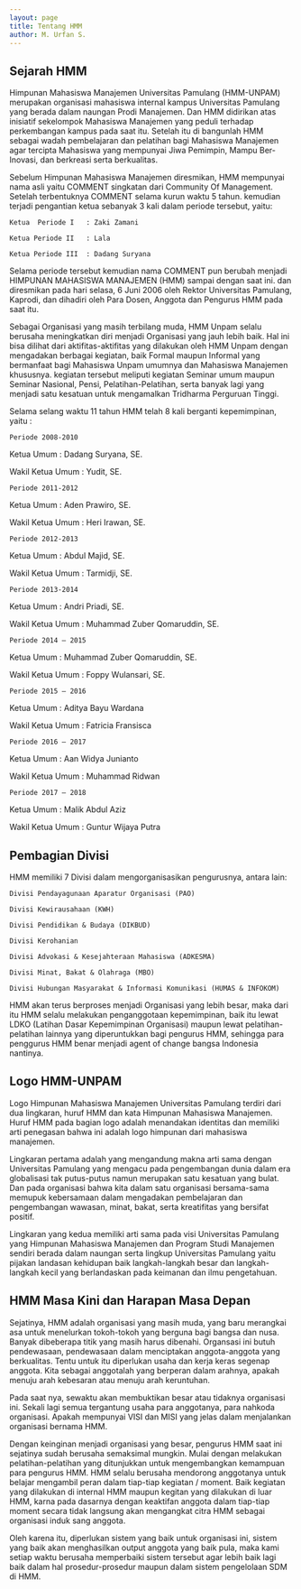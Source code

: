 ```yaml
---
layout: page
title: Tentang HMM
author: M. Urfan S.
---
```

## Sejarah HMM

Himpunan Mahasiswa Manajemen Universitas Pamulang (HMM-UNPAM) merupakan organisasi mahasiswa internal kampus Universitas Pamulang yang berada dalam naungan Prodi Manajemen. Dan HMM didirikan atas inisiatif sekelompok Mahasiswa Manajemen yang peduli terhadap perkembangan kampus pada saat itu. Setelah itu di bangunlah HMM sebagai wadah pembelajaran dan pelatihan bagi Mahasiswa Manajemen agar tercipta Mahasiswa yang mempunyai Jiwa Pemimpin, Mampu Ber-Inovasi, dan berkreasi serta berkualitas.

Sebelum Himpunan Mahasiswa Manajemen diresmikan, HMM mempunyai nama asli yaitu COMMENT singkatan dari Community Of  Management. Setelah terbentuknya COMMENT selama kurun waktu 5 tahun. kemudian terjadi pengantian ketua sebanyak 3 kali dalam periode tersebut, yaitu:

``Ketua  Periode I   : Zaki Zamani``

``Ketua Periode II   : Lala``

``Ketua Periode III  : Dadang Suryana``

Selama periode tersebut kemudian nama COMMENT pun berubah menjadi HIMPUNAN MAHASISWA MANAJEMEN (HMM) sampai dengan saat ini. dan diresmikan pada hari selasa, 6 Juni 2006 oleh Rektor Universitas Pamulang, Kaprodi, dan dihadiri oleh Para Dosen, Anggota dan Pengurus HMM pada saat itu.

Sebagai Organisasi yang masih terbilang muda, HMM Unpam selalu berusaha meningkatkan diri menjadi Organisasi yang jauh lebih baik. Hal ini bisa dilihat dari aktifitas-aktifitas yang dilakukan oleh HMM Unpam dengan mengadakan berbagai kegiatan, baik Formal maupun Informal yang bermanfaat bagi Mahasiswa Unpam umumnya dan Mahasiswa Manajemen khususnya. kegiatan tersebut meliputi kegiatan Seminar umum maupun Seminar Nasional, Pensi, Pelatihan-Pelatihan, serta banyak lagi yang menjadi satu kesatuan untuk mengamalkan Tridharma Perguruan Tinggi.

Selama selang waktu 11 tahun HMM telah 8 kali berganti kepemimpinan, yaitu :

``Periode 2008-2010``

Ketua    Umum                   : Dadang Suryana, SE.

Wakil     Ketua Umum     : Yudit, SE.

``Periode 2011-2012``

Ketua    Umum                   : Aden Prawiro, SE.

Wakil     Ketua Umum     : Heri Irawan, SE.

``Periode 2012-2013``

Ketua    Umum                   : Abdul Majid, SE.

Wakil     Ketua Umum     : Tarmidji, SE.

``Periode 2013-2014``

Ketua    Umum                   : Andri Priadi, SE.

Wakil     Ketua Umum     : Muhammad Zuber Qomaruddin, SE.

``Periode 2014 – 2015``

Ketua    Umum                   : Muhammad Zuber Qomaruddin, SE.

Wakil     Ketua Umum     : Foppy Wulansari, SE.

``Periode 2015 – 2016``

Ketua    Umum                   : Aditya Bayu Wardana

Wakil     Ketua Umum     : Fatricia Fransisca

``Periode 2016 – 2017``

Ketua    Umum                   : Aan Widya Junianto

Wakil     Ketua Umum       : Muhammad Ridwan

``Periode 2017 – 2018``

Ketua Umum                      : Malik Abdul Aziz

Wakil Ketua Umum         : Guntur Wijaya Putra

## Pembagian Divisi 

HMM memiliki 7 Divisi dalam mengorganisasikan pengurusnya, antara lain:

``Divisi Pendayagunaan Aparatur Organisasi (PAO)``

``Divisi Kewirausahaan (KWH)``

``Divisi Pendidikan & Budaya (DIKBUD)``

``Divisi Kerohanian``

``Divisi Advokasi & Kesejahteraan Mahasiswa (ADKESMA)``

``Divisi Minat, Bakat & Olahraga (MBO)``

``Divisi Hubungan Masyarakat & Informasi Komunikasi (HUMAS & INFOKOM)``

HMM akan terus berproses menjadi Organisasi yang lebih besar, maka dari itu HMM selalu melakukan penganggotaan 
kepemimpinan, baik itu lewat LDKO (Latihan Dasar Kepemimpinan Organisasi) maupun lewat pelatihan-pelatihan lainnya yang diperuntukkan bagi pengurus HMM, sehingga para penggurus HMM benar menjadi agent of change bangsa Indonesia nantinya.

## Logo HMM-UNPAM

Logo Himpunan Mahasiswa Manajemen Universitas Pamulang terdiri dari dua lingkaran, huruf HMM dan kata Himpunan Mahasiswa Manajemen. Huruf  HMM pada bagian logo adalah menandakan identitas dan memiliki arti penegasan bahwa ini adalah logo himpunan dari mahasiswa manajemen.

Lingkaran pertama adalah yang mengandung makna arti sama dengan Universitas Pamulang yang mengacu pada pengembangan dunia dalam era globalisasi tak putus-putus namun merupakan satu kesatuan yang bulat. Dan pada organisasi bahwa kita dalam satu organisasi bersama-sama memupuk kebersamaan dalam mengadakan pembelajaran dan pengembangan wawasan, minat, bakat, serta kreatifitas yang bersifat positif.

Lingkaran yang kedua memiliki arti sama pada visi Universitas Pamulang yang Himpunan Mahasiswa Manajemen dan Program Studi Manajemen sendiri berada dalam naungan serta lingkup Universitas Pamulang yaitu pijakan landasan kehidupan baik langkah-langkah besar dan langkah-langkah kecil yang berlandaskan pada keimanan dan ilmu pengetahuan.

## HMM Masa Kini dan Harapan Masa Depan

Sejatinya, HMM adalah organisasi yang masih muda, yang baru merangkai asa untuk menelurkan tokoh-tokoh yang berguna bagi bangsa dan nusa. Banyak dibeberapa titik yang masih harus dibenahi. Organsasi ini butuh pendewasaan, pendewasaan dalam menciptakan anggota-anggota yang berkualitas. Tentu untuk itu diperlukan usaha dan kerja keras segenap anggota. Kita sebagai anggotalah yang berperan dalam arahnya, apakah menuju arah kebesaran atau menuju arah keruntuhan.

Pada saat nya, sewaktu akan membuktikan besar atau tidaknya organisasi ini. Sekali lagi semua tergantung usaha para anggotanya, para nahkoda organisasi. Apakah mempunyai VISI dan MISI yang jelas dalam menjalankan organisasi bernama HMM.

Dengan keinginan menjadi organisasi yang besar, pengurus HMM saat ini sejatinya sudah berusaha semaksimal mungkin. Mulai dengan melakukan pelatihan-pelatihan yang ditunjukkan untuk mengembangkan kemampuan para pengurus HMM. HMM selalu berusaha mendorong anggotanya untuk belajar mengambil peran dalam tiap-tiap kegiatan / moment. Baik kegiatan yang dilakukan di internal HMM maupun kegitan yang dilakukan di luar HMM, karna pada dasarnya dengan keaktifan anggota dalam tiap-tiap moment secara tidak langsung akan mengangkat citra HMM sebagai organisasi induk sang anggota.

Oleh karena itu, diperlukan sistem yang baik untuk organisasi ini, sistem yang baik akan menghasilkan output anggota yang baik pula, maka kami setiap waktu berusaha memperbaiki sistem tersebut agar lebih baik lagi baik dalam hal prosedur-prosedur maupun dalam sistem pengelolaan SDM di HMM.